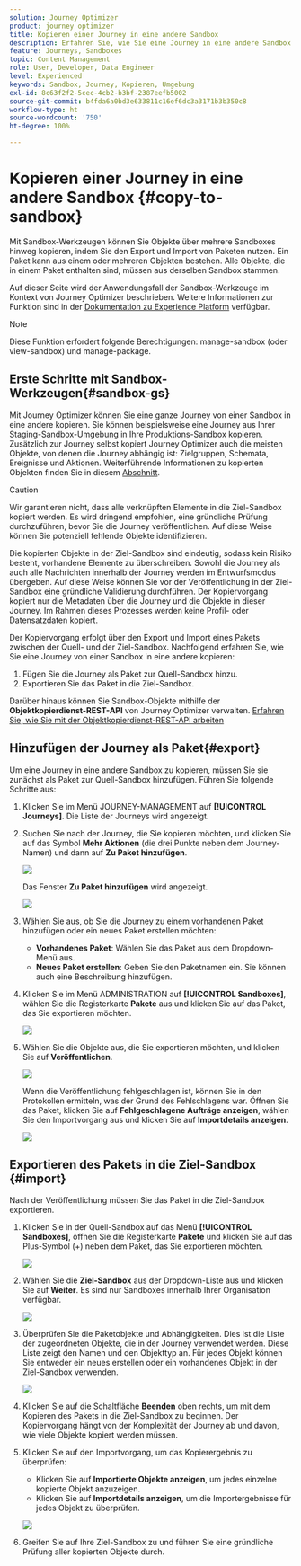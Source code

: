 ```yaml
---
solution: Journey Optimizer
product: journey optimizer
title: Kopieren einer Journey in eine andere Sandbox
description: Erfahren Sie, wie Sie eine Journey in eine andere Sandbox kopieren
feature: Journeys, Sandboxes
topic: Content Management
role: User, Developer, Data Engineer
level: Experienced
keywords: Sandbox, Journey, Kopieren, Umgebung
exl-id: 8c63f2f2-5cec-4cb2-b3bf-2387eefb5002
source-git-commit: b4fda6a0bd3e633811c16ef6dc3a3171b3b350c8
workflow-type: ht
source-wordcount: '750'
ht-degree: 100%

---
```


# Kopieren einer Journey in eine andere Sandbox {#copy-to-sandbox}

<!--
>[!CONTEXTUALHELP]
>id="ajo_journey_copy_main"
>title="Copy a journey to another sandbox"
>abstract="Journey Optimizer allows you to copy an entire journey from one sandbox to another. For example, you can copy a journey from the Stage sandbox environment to your Production sandbox. In addition to the Journey itself, Journey Optimizer also copies most of the objects the journey depends on."

>[!CONTEXTUALHELP]
>id="ajo_journey_copy_sandbox_details"
>title="Sandbox details"
>abstract="Select the destination sandbox you want to copy the journey to. Only sandboxes within your organization are available."

>[!CONTEXTUALHELP]
>id="ajo_journey_copy_object_details"
>title="Object details"
>abstract="This is the journey you are going to copy."

>[!CONTEXTUALHELP]
>id="ajo_journey_copy_dependent_objects"
>title="Dependent objects"
>abstract="This is the list of associated objects used in the journey. This list displays the name, the object type, as well as the internal Journey Optimizer ID."
-->

Mit Sandbox-Werkzeugen können Sie Objekte über mehrere Sandboxes hinweg kopieren, indem Sie den Export und Import von Paketen nutzen. Ein Paket kann aus einem oder mehreren Objekten bestehen. Alle Objekte, die in einem Paket enthalten sind, müssen aus derselben Sandbox stammen.

Auf dieser Seite wird der Anwendungsfall der Sandbox-Werkzeuge im Kontext von Journey Optimizer beschrieben. Weitere Informationen zur Funktion sind in der [Dokumentation zu Experience Platform](https://experienceleague.adobe.com/docs/experience-platform/sandbox/ui/sandbox-tooling.html?lang=de) verfügbar.

>[!NOTE]
>
>Diese Funktion erfordert folgende Berechtigungen: manage-sandbox (oder view-sandbox) und manage-package.

## Erste Schritte mit Sandbox-Werkzeugen{#sandbox-gs}

Mit Journey Optimizer können Sie eine ganze Journey von einer Sandbox in eine andere kopieren. Sie können beispielsweise eine Journey aus Ihrer Staging-Sandbox-Umgebung in Ihre Produktions-Sandbox kopieren. Zusätzlich zur Journey selbst kopiert Journey Optimizer auch die meisten Objekte, von denen die Journey abhängig ist: Zielgruppen, Schemata, Ereignisse und Aktionen. Weiterführende Informationen zu kopierten Objekten finden Sie in diesem [Abschnitt](https://experienceleague.adobe.com/docs/experience-platform/sandbox/ui/sandbox-tooling.html?lang=de#abobe-journey-optimizer-objects).

>[!CAUTION]
>
>Wir garantieren nicht, dass alle verknüpften Elemente in die Ziel-Sandbox kopiert werden. Es wird dringend empfohlen, eine gründliche Prüfung durchzuführen, bevor Sie die Journey veröffentlichen. Auf diese Weise können Sie potenziell fehlende Objekte identifizieren.

Die kopierten Objekte in der Ziel-Sandbox sind eindeutig, sodass kein Risiko besteht, vorhandene Elemente zu überschreiben. Sowohl die Journey als auch alle Nachrichten innerhalb der Journey werden im Entwurfsmodus übergeben. Auf diese Weise können Sie vor der Veröffentlichung in der Ziel-Sandbox eine gründliche Validierung durchführen. Der Kopiervorgang kopiert nur die Metadaten über die Journey und die Objekte in dieser Journey. Im Rahmen dieses Prozesses werden keine Profil- oder Datensatzdaten kopiert.

Der Kopiervorgang erfolgt über den Export und Import eines Pakets zwischen der Quell- und der Ziel-Sandbox. Nachfolgend erfahren Sie, wie Sie eine Journey von einer Sandbox in eine andere kopieren:

1. Fügen Sie die Journey als Paket zur Quell-Sandbox hinzu.
1. Exportieren Sie das Paket in die Ziel-Sandbox.

Darüber hinaus können Sie Sandbox-Objekte mithilfe der **Objektkopierdienst-REST-API** von Journey Optimizer verwalten. [Erfahren Sie, wie Sie mit der Objektkopierdienst-REST-API arbeiten](https://developer.adobe.com/journey-optimizer-apis/references/sandbox/)

## Hinzufügen der Journey als Paket{#export}

Um eine Journey in eine andere Sandbox zu kopieren, müssen Sie sie zunächst als Paket zur Quell-Sandbox hinzufügen. Führen Sie folgende Schritte aus:

1. Klicken Sie im Menü JOURNEY-MANAGEMENT auf **[!UICONTROL Journeys]**. Die Liste der Journeys wird angezeigt.

1. Suchen Sie nach der Journey, die Sie kopieren möchten, und klicken Sie auf das Symbol **Mehr Aktionen** (die drei Punkte neben dem Journey-Namen) und dann auf **Zu Paket hinzufügen**.

   ![](assets/journey-sandbox1.png)

   Das Fenster **Zu Paket hinzufügen** wird angezeigt.

   ![](assets/journey-sandbox2.png)

1. Wählen Sie aus, ob Sie die Journey zu einem vorhandenen Paket hinzufügen oder ein neues Paket erstellen möchten:

   * **Vorhandenes Paket**: Wählen Sie das Paket aus dem Dropdown-Menü aus.
   * **Neues Paket erstellen**: Geben Sie den Paketnamen ein. Sie können auch eine Beschreibung hinzufügen.

1. Klicken Sie im Menü ADMINISTRATION auf **[!UICONTROL Sandboxes]**, wählen Sie die Registerkarte **Pakete** aus und klicken Sie auf das Paket, das Sie exportieren möchten.

   ![](assets/journey-sandbox3.png)

1. Wählen Sie die Objekte aus, die Sie exportieren möchten, und klicken Sie auf **Veröffentlichen**.

   ![](assets/journey-sandbox4.png)

   Wenn die Veröffentlichung fehlgeschlagen ist, können Sie in den Protokollen ermitteln, was der Grund des Fehlschlagens war. Öffnen Sie das Paket, klicken Sie auf **Fehlgeschlagene Aufträge anzeigen**, wählen Sie den Importvorgang aus und klicken Sie auf **Importdetails anzeigen**.

   ![](assets/journey-sandbox9.png)

## Exportieren des Pakets in die Ziel-Sandbox {#import}

Nach der Veröffentlichung müssen Sie das Paket in die Ziel-Sandbox exportieren.

1. Klicken Sie in der Quell-Sandbox auf das Menü **[!UICONTROL Sandboxes]**, öffnen Sie die Registerkarte **Pakete** und klicken Sie auf das Plus-Symbol (+) neben dem Paket, das Sie exportieren möchten.

   ![](assets/journey-sandbox5.png)

1. Wählen Sie die **Ziel-Sandbox** aus der Dropdown-Liste aus und klicken Sie auf **Weiter**. Es sind nur Sandboxes innerhalb Ihrer Organisation verfügbar.

   ![](assets/journey-sandbox6.png)

1. Überprüfen Sie die Paketobjekte und Abhängigkeiten. Dies ist die Liste der zugeordneten Objekte, die in der Journey verwendet werden. Diese Liste zeigt den Namen und den Objekttyp an. Für jedes Objekt können Sie entweder ein neues erstellen oder ein vorhandenes Objekt in der Ziel-Sandbox verwenden. 

   ![](assets/journey-sandbox7.png)

1. Klicken Sie auf die Schaltfläche **Beenden** oben rechts, um mit dem Kopieren des Pakets in die Ziel-Sandbox zu beginnen. Der Kopiervorgang hängt von der Komplexität der Journey ab und davon, wie viele Objekte kopiert werden müssen. 

1. Klicken Sie auf den Importvorgang, um das Kopierergebnis zu überprüfen:

   * Klicken Sie auf **Importierte Objekte anzeigen**, um jedes einzelne kopierte Objekt anzuzeigen.
   * Klicken Sie auf **Importdetails anzeigen**, um die Importergebnisse für jedes Objekt zu überprüfen.

   ![](assets/journey-sandbox8.png)

1. Greifen Sie auf Ihre Ziel-Sandbox zu und führen Sie eine gründliche Prüfung aller kopierten Objekte durch.

